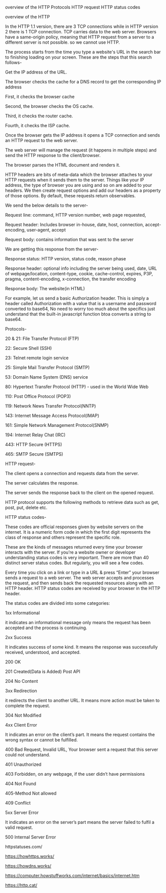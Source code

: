 overview of the HTTP
Protocols
HTTP request
HTTP status codes

overview of the HTTP

In the HTTP 1.1 version, there are 3 TCP connections while in HTTP version 2 there is 1 TCP connection. TCP carries data to the web server. Browsers have a same-origin policy, meaning that HTTP request from a server to a different server is not possible. so we cannot use HTTP.

The process starts from the time you type a website's URL in the search bar to finishing loading on your screen. These are the steps that this search follows-

Get the IP address of the URL.

The browser checks the cache for a DNS record to get the corresponding IP address

First, it checks the browser cache

Second, the browser checks the OS cache.

Third, it checks the router cache.

Fourth, it checks the ISP cache.

Once the browser gets the IP address it opens a TCP connection and sends an HTTP request to the web server.

The web server will manage the request (it happens in multiple steps) and send the HTTP response to the client/browser.

The browser parses the HTML document and renders it.

HTTP headers are bits of meta-data which the browser attaches to your HTTP requests when it sends them to the server. Things like your IP address, the type of browser you are using and so on are added to your headers. We then create request options and add our headers as a property of those options. By default, these requests return observables.

We send the below details to the server-

Request line: command, HTTP version number, web page requested,

Request header: Includes browser in-house, date, host, connection, accept-encoding, user-agent, accept

Request body: contains information that was sent to the server

We are getting this response from the server-

Response status: HTTP version, status code, reason phase

Response header: optional info including the server being used, date, URL of webpage/location, content-type, cookie, cache-control, expires, P3P, pragma, content-encoding, x-connection, the transfer encoding

Response body: The website(in HTML)

For example, let us send a basic Authorization header. This is simply a header called Authorization with a value that is a username and password converted to base64, No need to worry too much about the specifics just understand that the built-in javascript function btoa converts a string to base64.

Protocols-

20 & 21: File Transfer Protocol (FTP)

22: Secure Shell (SSH)

23: Telnet remote login service

25: Simple Mail Transfer Protocol (SMTP)

53: Domain Name System (DNS) service

80: Hypertext Transfer Protocol (HTTP) - used in the World Wide Web

110: Post Office Protocol (POP3)

119: Network News Transfer Protocol(NNTP)

143: Internet Message Access Protocol(IMAP)

161: Simple Network Management Protocol(SNMP)

194: Internet Relay Chat (IRC)

443: HTTP Secure (HTTPS)

465: SMTP Secure (SMTPS)

HTTP request-

The client opens a connection and requests data from the server.

The server calculates the response.

The server sends the response back to the client on the opened request.

HTTP protocol supports the following methods to retrieve data such as get, post, put, delete etc.

HTTP status codes-

These codes are official responses given by website servers on the internet. It is a numeric form code in which the first digit represents the class of response and others represent the specific role.

These are the kinds of messages returned every time your browser interacts with the server. If you’re a website owner or developer understanding status codes is very important. There are more than 40 distinct server status codes. But regularly, you will see a few codes.

Every time you click on a link or type in a URL & press “Enter” your browser sends a request to a web server. The web server accepts and processes the request, and then sends back the requested resources along with an HTTP header. HTTP status codes are received by your browser in the HTTP header.

The status codes are divided into some categories:

1xx Informational

it indicates an informational message only means the request has been accepted and the process is continuing.

2xx Success

It indicates success of some kind. It means the response was successfully received, understood, and accepted.

200 OK

201 Created(Data is Added) Post API

204 No Content

3xx Redirection

it redirects the client to another URL. It means more action must be taken to complete the request.

304 Not Modified

4xx Client Error

It indicates an error on the client’s part. It means the request contains the wrong syntax or cannot be fulfilled.

400 Bad Request, Invalid URL, Your browser sent a request that this server could not understand.

401 Unauthorized

403 Forbidden, on any webpage, if the user didn’t have permissions

404 Not Found

405-Method Not allowed

409 Conflict

5xx Server Error

It indicates an error on the server’s part means the server failed to fulfil a valid request.

500 Internal Server Error

httpstatuses.com/

https://howhttps.works/

https://howdns.works/

https://computer.howstuffworks.com/internet/basics/internet.htm

https://http.cat/